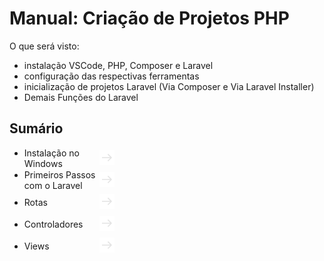 # Manual: Criação de Projetos PHP

O que será visto:

- instalação VSCode, PHP, Composer e Laravel
- configuração das respectivas ferramentas
- inicialização de projetos Laravel (Via Composer e Via Laravel Installer)
- Demais Funções do Laravel

## Sumário

- <div style="display: flex; align-items: center; height: 35px;">
  <div style="width: 25%; background-color: transparent;">Instalação no Windows</div>
  <div style="width: 5%; background-color: transparent;"><a href="pages/installation.md"><img src="assets/next-page.svg"></img></a></div>
  <div style="width: 70%; background-color: transparent;"></div>
  </div>

- <div style="display: flex; align-items: center; height: 35px;">
  <div style="width: 25%; background-color: transparent;">Primeiros Passos com o Laravel</div>
  <div style="width: 5%; background-color: transparent;"><a href="pages/first_steps.md"><img src="assets/next-page.svg"></img></a></div>
  <div style="width: 70%; background-color: transparent;"></div>
  </div>

- <div style="display: flex; align-items: center; height: 35px;">
  <div style="width: 25%; background-color: transparent;">Rotas</div>
  <div style="width: 5%; background-color: transparent;"><a href="pages/routes.md"><img src="assets/next-page.svg"></img></a></div>
  <div style="width: 70%; background-color: transparent;"></div>
  </div>

- <div style="display: flex; align-items: center; height: 35px;">
  <div style="width: 25%; background-color: transparent;">Controladores</div>
  <div style="width: 5%; background-color: transparent;"><a href="pages/controllers.md"><img src="assets/next-page.svg"></img></a></div>
  <div style="width: 70%; background-color: transparent;"></div>
  </div>

- <div style="display: flex; align-items: center; height: 35px;">
  <div style="width: 25%; background-color: transparent;">Views</div>
  <div style="width: 5%; background-color: transparent;"><a href="pages/views.md"><img src="assets/next-page.svg"></img></a></div>
  <div style="width: 70%; background-color: transparent;"></div>
  </div>